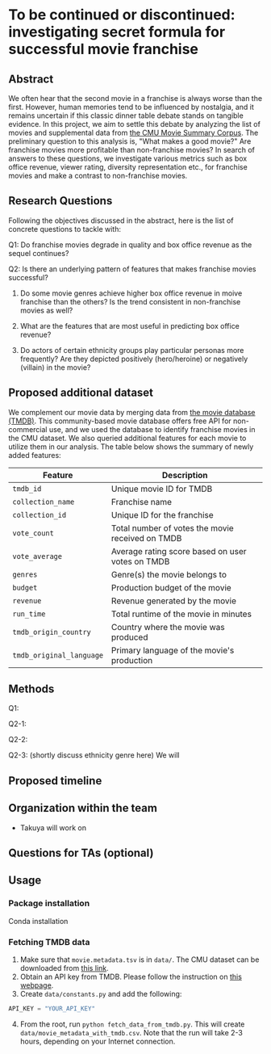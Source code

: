 # To be continued or discontinued: investigating secret formula for successful movie franchise

## Abstract

We often hear that the second movie in a franchise is always worse than the first. However, human memories tend to be influenced by nostalgia, and it remains uncertain if this classic dinner table debate stands on tangible evidence. In this project, we aim to settle this debate by analyzing the list of movies and supplemental data from [the CMU Movie Summary Corpus](https://www.cs.cmu.edu/~ark/personas/). The preliminary question to this analysis is, "What makes a good movie?" Are franchise movies more profitable than non-franchise movies? In search of answers to these questions, we investigate various metrics such as box office revenue, viewer rating, diversity representation etc., for franchise movies and make a contrast to non-franchise movies.

## Research Questions

Following the objectives discussed in the abstract, here is the list of concrete questions to tackle with:

Q1: Do franchise movies degrade in quality and box office revenue as the sequel continues?

Q2: Is there an underlying pattern of features that makes franchise movies successful?

1. Do some movie genres achieve higher box office revenue in moive franchise than the others? Is the trend consistent in non-franchise movies as well?

2. What are the features that are most useful in predicting box office revenue?

3. Do actors of certain ethnicity groups play particular personas more frequently? Are they depicted positively (hero/heroine) or negatively (villain) in the movie?
  
## Proposed additional dataset

We complement our movie data by merging data from [the movie database (TMDB)](https://www.themoviedb.org/). This community-based movie database offers free API for non-commercial use, and we used the database to identify franchise movies in the CMU dataset. We also queried additional features for each movie to utilize them in our analysis. The table below shows the summary of newly added features:

| **Feature**                | **Description**                                                   |
|--------------------------|---------------------------------------------------------------|
| `tmdb_id`                | Unique movie ID for TMDB     |
| `collection_name`        | Franchise name|
| `collection_id`          | Unique ID for the franchise|
| `vote_count`             | Total number of votes the movie received on TMDB               |
| `vote_average`           | Average rating score based on user votes on TMDB                |
| `genres`                 | Genre(s) the movie belongs to                             |
| `budget`                 | Production budget of the movie                            |
| `revenue`                | Revenue generated by the movie                            |
| `run_time`               | Total runtime of the movie in minutes                     |
| `tmdb_origin_country`    | Country where the movie was produced                      |
| `tmdb_original_language` | Primary language of the movie's production                |

## Methods
Q1:

Q2-1:

Q2-2:

Q2-3:
(shortly discuss ethnicity genre here)
We will

## Proposed timeline

## Organization within the team
* Takuya will work on

## Questions for TAs (optional)

## Usage

### Package installation

Conda installation

### Fetching TMDB data

1. Make sure that `movie.metadata.tsv` is in `data/`. The CMU dataset can be downloaded from [this link](https://www.cs.cmu.edu/~ark/personas/data/MovieSummaries.tar.gz).
2. Obtain an API key from TMDB. Please follow the instruction on [this webpage](https://developer.themoviedb.org/docs/getting-started).
3. Create `data/constants.py` and add the following:

```python
API_KEY = "YOUR_API_KEY"
```

4. From the root, run `python fetch_data_from_tmdb.py`. This will create `data/movie_metadata_with_tmdb.csv`. Note that the run will take 2-3 hours, depending on your Internet connection.
